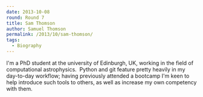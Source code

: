 ```yaml
---
date: 2013-10-08
round: Round 7
title: Sam Thomson
author: Samuel Thomson
permalink: /2013/10/sam-thomson/
tags:
  - Biography
---
```

I'm a PhD student at the university of Edinburgh, UK, working in the field of computational astrophysics.  Python and git feature pretty heavily in my day-to-day workflow; having previously attended a bootcamp I'm keen to help introduce such tools to others, as well as increase my own competency with them.
